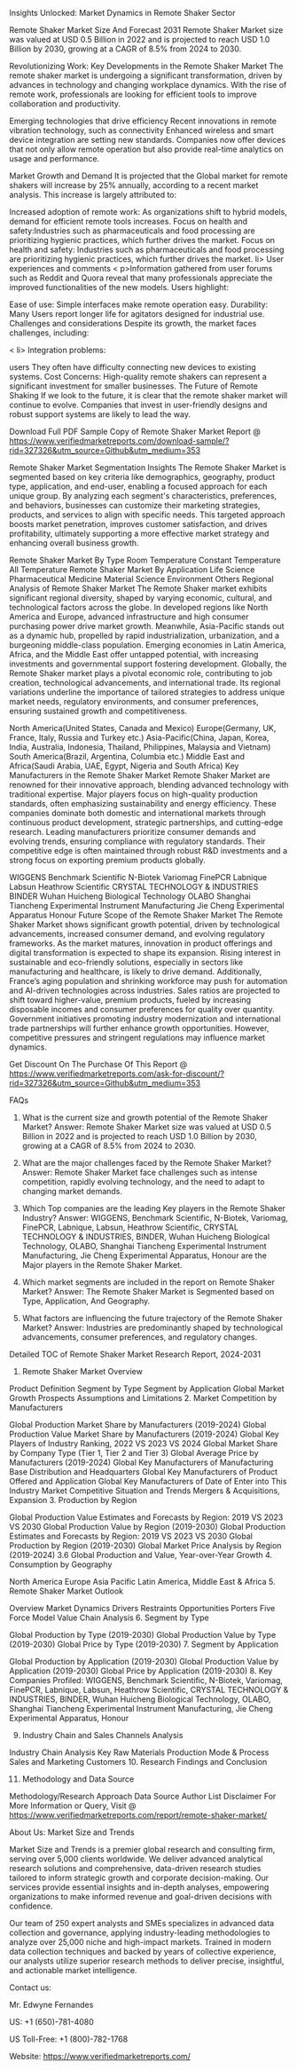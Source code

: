 Insights Unlocked: Market Dynamics in Remote Shaker Sector


Remote Shaker Market Size And Forecast 2031
Remote Shaker Market size was valued at USD 0.5 Billion in 2022 and is projected to reach USD 1.0 Billion by 2030, growing at a CAGR of 8.5% from 2024 to 2030.

Revolutionizing Work: Key Developments in the Remote Shaker Market
The remote shaker market is undergoing a significant transformation, driven by advances in technology and changing workplace dynamics. With the rise of remote work, professionals are looking for efficient tools to improve collaboration and productivity.

Emerging technologies that drive efficiency
Recent innovations in remote vibration technology, such as connectivity Enhanced wireless and smart device integration are setting new standards. Companies now offer devices that not only allow remote operation but also provide real-time analytics on usage and performance.

Market Growth and Demand
It is projected that the Global market for remote shakers will increase by 25% annually, according to a recent market analysis. This increase is largely attributed to:

Increased adoption of remote work: As organizations shift to hybrid models, demand for efficient remote tools increases.
Focus on health and safety:Industries such as pharmaceuticals and food processing are prioritizing hygienic practices, which further drives the market.
Focus on health and safety: Industries such as pharmaceuticals and food processing are prioritizing hygienic practices, which further drives the market. li>
User experiences and comments
< p>Information gathered from user forums such as Reddit and Quora reveal that many professionals appreciate the improved functionalities of the new models. Users highlight:

Ease of use: Simple interfaces make remote operation easy.
Durability: Many Users report longer life for agitators designed for industrial use.
Challenges and considerations
Despite its growth, the market faces challenges, including:

< li>
Integration problems:

users They often have difficulty connecting new devices to existing systems.
Cost Concerns: High-quality remote shakers can represent a significant investment for smaller businesses.
The Future of Remote Shaking
If we look to the future, it is clear that the remote shaker market will continue to evolve. Companies that invest in user-friendly designs and robust support systems are likely to lead the way.

Download Full PDF Sample Copy of Remote Shaker Market Report @ https://www.verifiedmarketreports.com/download-sample/?rid=327326&utm_source=Github&utm_medium=353

Remote Shaker Market Segmentation Insights
The Remote Shaker Market is segmented based on key criteria like demographics, geography, product type, application, and end-user, enabling a focused approach for each unique group. By analyzing each segment's characteristics, preferences, and behaviors, businesses can customize their marketing strategies, products, and services to align with specific needs. This targeted approach boosts market penetration, improves customer satisfaction, and drives profitability, ultimately supporting a more effective market strategy and enhancing overall business growth.

Remote Shaker Market By Type
Room Temperature
Constant Temperature
All Temperature
Remote Shaker Market By Application
Life Science
Pharmaceutical
Medicine
Material Science
Environment
Others
Regional Analysis of Remote Shaker Market
The Remote Shaker market exhibits significant regional diversity, shaped by varying economic, cultural, and technological factors across the globe. In developed regions like North America and Europe, advanced infrastructure and high consumer purchasing power drive market growth. Meanwhile, Asia-Pacific stands out as a dynamic hub, propelled by rapid industrialization, urbanization, and a burgeoning middle-class population. Emerging economies in Latin America, Africa, and the Middle East offer untapped potential, with increasing investments and governmental support fostering development. Globally, the Remote Shaker market plays a pivotal economic role, contributing to job creation, technological advancements, and international trade. Its regional variations underline the importance of tailored strategies to address unique market needs, regulatory environments, and consumer preferences, ensuring sustained growth and competitiveness.

North America(United States, Canada and Mexico)
Europe(Germany, UK, France, Italy, Russia and Turkey etc.)
Asia-Pacific(China, Japan, Korea, India, Australia, Indonesia, Thailand, Philippines, Malaysia and Vietnam)
South America(Brazil, Argentina, Columbia etc.)
Middle East and Africa(Saudi Arabia, UAE, Egypt, Nigeria and South Africa)
Key Manufacturers in the Remote Shaker Market
Remote Shaker Market are renowned for their innovative approach, blending advanced technology with traditional expertise. Major players focus on high-quality production standards, often emphasizing sustainability and energy efficiency. These companies dominate both domestic and international markets through continuous product development, strategic partnerships, and cutting-edge research. Leading manufacturers prioritize consumer demands and evolving trends, ensuring compliance with regulatory standards. Their competitive edge is often maintained through robust R&D investments and a strong focus on exporting premium products globally.

WIGGENS
Benchmark Scientific
N-Biotek
Variomag
FinePCR
Labnique
Labsun
Heathrow Scientific
CRYSTAL TECHNOLOGY & INDUSTRIES
BINDER
Wuhan Huicheng Biological Technology
OLABO
Shanghai Tiancheng Experimental Instrument Manufacturing
Jie Cheng Experimental Apparatus
Honour
Future Scope of the Remote Shaker Market
The Remote Shaker Market shows significant growth potential, driven by technological advancements, increased consumer demand, and evolving regulatory frameworks. As the market matures, innovation in product offerings and digital transformation is expected to shape its expansion. Rising interest in sustainable and eco-friendly solutions, especially in sectors like manufacturing and healthcare, is likely to drive demand. Additionally, France’s aging population and shrinking workforce may push for automation and AI-driven technologies across industries. Sales ratios are projected to shift toward higher-value, premium products, fueled by increasing disposable incomes and consumer preferences for quality over quantity. Government initiatives promoting industry modernization and international trade partnerships will further enhance growth opportunities. However, competitive pressures and stringent regulations may influence market dynamics.

Get Discount On The Purchase Of This Report @ https://www.verifiedmarketreports.com/ask-for-discount/?rid=327326&utm_source=Github&utm_medium=353

FAQs
1. What is the current size and growth potential of the Remote Shaker Market?
Answer: Remote Shaker Market size was valued at USD 0.5 Billion in 2022 and is projected to reach USD 1.0 Billion by 2030, growing at a CAGR of 8.5% from 2024 to 2030.

2. What are the major challenges faced by the Remote Shaker Market?
Answer: Remote Shaker Market face challenges such as intense competition, rapidly evolving technology, and the need to adapt to changing market demands.

3. Which Top companies are the leading Key players in the Remote Shaker Industry?
Answer: WIGGENS, Benchmark Scientific, N-Biotek, Variomag, FinePCR, Labnique, Labsun, Heathrow Scientific, CRYSTAL TECHNOLOGY & INDUSTRIES, BINDER, Wuhan Huicheng Biological Technology, OLABO, Shanghai Tiancheng Experimental Instrument Manufacturing, Jie Cheng Experimental Apparatus, Honour are the Major players in the Remote Shaker Market.

4. Which market segments are included in the report on Remote Shaker Market?
Answer: The Remote Shaker Market is Segmented based on Type, Application, And Geography.

5. What factors are influencing the future trajectory of the Remote Shaker Market?
Answer: Industries are predominantly shaped by technological advancements, consumer preferences, and regulatory changes.

Detailed TOC of Remote Shaker Market Research Report, 2024-2031
1. Remote Shaker Market Overview

Product Definition
Segment by Type
Segment by Application
Global Market Growth Prospects
Assumptions and Limitations
2. Market Competition by Manufacturers

Global Production Market Share by Manufacturers (2019-2024)
Global Production Value Market Share by Manufacturers (2019-2024)
Global Key Players of Industry Ranking, 2022 VS 2023 VS 2024
Global Market Share by Company Type (Tier 1, Tier 2 and Tier 3)
Global Average Price by Manufacturers (2019-2024)
Global Key Manufacturers of Manufacturing Base Distribution and Headquarters
Global Key Manufacturers of Product Offered and Application
Global Key Manufacturers of Date of Enter into This Industry
Market Competitive Situation and Trends
Mergers & Acquisitions, Expansion
3. Production by Region

Global Production Value Estimates and Forecasts by Region: 2019 VS 2023 VS 2030
Global Production Value by Region (2019-2030)
Global Production Estimates and Forecasts by Region: 2019 VS 2023 VS 2030
Global Production by Region (2019-2030)
Global Market Price Analysis by Region (2019-2024) 3.6 Global Production and Value, Year-over-Year Growth
4. Consumption by Geography

North America
Europe
Asia Pacific
Latin America, Middle East & Africa
5. Remote Shaker Market Outlook

Overview
Market Dynamics
Drivers
Restraints
Opportunities
Porters Five Force Model
Value Chain Analysis 
6. Segment by Type

Global Production by Type (2019-2030)
Global Production Value by Type (2019-2030)
Global Price by Type (2019-2030)
7. Segment by Application

Global Production by Application (2019-2030)
Global Production Value by Application (2019-2030)
Global Price by Application (2019-2030)
8. Key Companies Profiled: WIGGENS, Benchmark Scientific, N-Biotek, Variomag, FinePCR, Labnique, Labsun, Heathrow Scientific, CRYSTAL TECHNOLOGY & INDUSTRIES, BINDER, Wuhan Huicheng Biological Technology, OLABO, Shanghai Tiancheng Experimental Instrument Manufacturing, Jie Cheng Experimental Apparatus, Honour

9. Industry Chain and Sales Channels Analysis

Industry Chain Analysis
Key Raw Materials
Production Mode & Process
Sales and Marketing
Customers
10. Research Findings and Conclusion

11. Methodology and Data Source

Methodology/Research Approach
Data Source
Author List
Disclaimer
For More Information or Query, Visit @ https://www.verifiedmarketreports.com/report/remote-shaker-market/

About Us: Market Size and Trends

Market Size and Trends is a premier global research and consulting firm, serving over 5,000 clients worldwide. We deliver advanced analytical research solutions and comprehensive, data-driven research studies tailored to inform strategic growth and corporate decision-making. Our services provide essential insights and in-depth analyses, empowering organizations to make informed revenue and goal-driven decisions with confidence.

Our team of 250 expert analysts and SMEs specializes in advanced data collection and governance, applying industry-leading methodologies to analyze over 25,000 niche and high-impact markets. Trained in modern data collection techniques and backed by years of collective experience, our analysts utilize superior research methods to deliver precise, insightful, and actionable market intelligence.

Contact us:

Mr. Edwyne Fernandes

US: +1 (650)-781-4080

US Toll-Free: +1 (800)-782-1768

Website: https://www.verifiedmarketreports.com/
